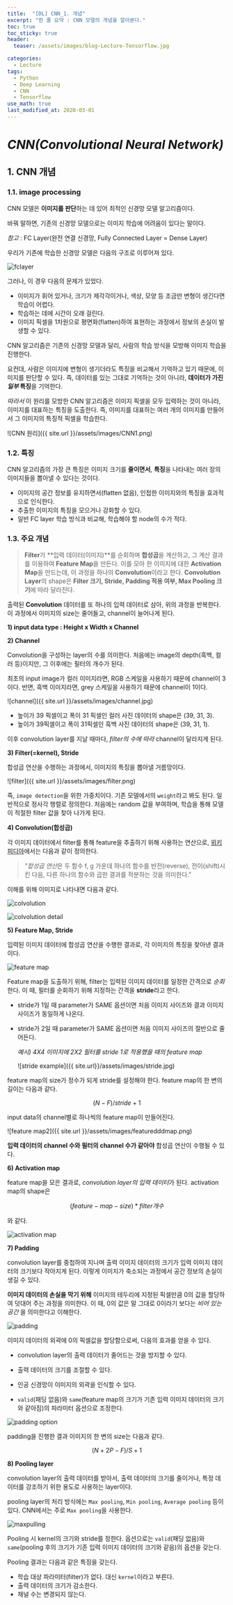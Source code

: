 ```yaml
---
title:  "[DL] CNN_1. 개념"
excerpt: "한 줄 요약 : CNN 모델의 개념을 알아본다."
toc: true
toc_sticky: true
header:
  teaser: /assets/images/blog-Lecture-Tensorflow.jpg

categories:
  - Lecture
tags:
  - Python
  - Deep Learning
  - CNN
  - Tensorflow
use_math: true
last_modified_at: 2020-03-01
---
```






# _CNN(Convolutional Neural Network)_



## 1. CNN 개념

### 1.1. image processing



 CNN 모델은 **이미지를 판단**하는 데 있어 최적인 신경망 모델 알고리즘이다.



 바꿔 말하면, 기존의 신경망 모델으로는 이미지 학습에 어려움이 있다는 말이다.



*참고* : FC Layer(완전 연결 신경망, Fully Connected Layer = Dense Layer)



우리가 기존에 학습한 신경망 모델은 다음의 구조로 이루어져 있다. 

![fclayer]({{site.url}}/assets/images/fclayer.png)

  그러나, 이 경우 다음의 문제가 있었다.

* 이미지가 휘어 있거나, 크기가 제각각이거나, 색상, 모양 등 조금만 변형이 생긴다면 학습이 어렵다.
* 학습하는 데에 시간이 오래 걸린다.
* 이미지 픽셀을 1차원으로 평면화(flatten)하여 표현하는 과정에서 정보의 손실이 발생할 수 있다.



 CNN 알고리즘은 기존의 신경망 모델과 달리, 사람의 학습 방식을 모방해 이미지 학습을 진행한다.

 요컨대, 사람은 이미지에 변형이 생기더라도 특징을 비교해서 기억하고 있기 때문에, 이미지를 판단할 수 있다. 즉, 데이터를 있는 그대로 기억하는 것이 아니라, **데이터가 가진 *일부* 특징**을 기억한다.

 *따라서*  이 원리를 모방한 CNN 알고리즘은 이미지 픽셀을 모두 입력하는 것이 아니라, 이미지를 대표하는 특징을 도출한다. 즉, 이미지를 대표하는 여러 개의 이미지를 만들어서 그 이미지의 특징적 픽셀을 학습한다.



![CNN 원리]({{ site.url }}/assets/images/CNN1.png)





### 1.2. 특징



 CNN 알고리즘의 가장 큰 특징은 이미지 크기를 **줄이면서**, **특징**을 나타내는 여러 장의 이미지들을 뽑아낼 수 있다는 것이다.

- 이미지의 공간 정보를 유지하면서(flatten 없음), 인접한 이미지와의 특징을 효과적으로 인식한다.
- 추출한 이미지의 특징을 모으거나 강화할 수 있다.
- 일반 FC layer 학습 방식과 비교해, 학습해야 할 node의 수가 적다.





### 1.3. 주요 개념

> **Filter**가 **입력 데이터(이미지)**를 순회하며 **합성곱**을 계산하고, 그 계산 결과를 이용하여 **Feature Map**을 만든다. 이를 모아 한 이미지에 대한 **Activation Map**을 만드는데, 이 과정을 하나의 **Convolution**이라고 한다. **Convolution Layer**의 shape은 **Filter 크기, Stride, Padding 적용 여부, Max Pooling 크기**에 따라 달라진다.



 출력된 **Convolution** 데이터를 또 하나의 입력 데이터로 삼아, 위의 과정을 반복한다. 이 과정에서 이미지의 size는 줄어들고, channel이 늘어나게 된다.



**1) input data type : Height x Width x Channel**

**2) Channel**

 Convolution을 구성하는 layer의 수를 의미한다. 처음에는 image의 depth(흑백, 컬러 등)이지만, 그 이후에는 필터의 개수가 된다.

 최초의 input image가 컬러 이미지라면, RGB 스케일을 사용하기 때문에 channel이 3이다. 반면, 흑백 이미지라면, grey 스케일을 사용하기 때문에 channel이 1이다.

![channel]({{ site.url }}/assets/images/channel.jpg)

* 높이가 39 픽셀이고 폭이 31 픽셀인 컬러 사진 데이터의 shape은 (39, 31, 3).
* 높이가 39픽셀이고 폭이 31픽셀인 흑백 사진 데이터의 shape은 (39, 31, 1).

 이후 convolution layer를 지날 때마다,  *filter의 수에 따라* channel이 달라지게 된다.



**3) Filter(=kernel), Stride**



 합성곱 연산을 수행하는 과정에서, 이미지의 특징을 뽑아낼 거름망이다.



![filter]({{ site.url }}/assets/images/filter.png)



 즉, `image detection`을 위한 가중치이다. 기존 모델에서의 `weight`라고 봐도 된다. 일반적으로 정사각 행렬로 정의한다. 처음에는 random 값을 부여하며, 학습을 통해 모델이 적절한 filter 값을 찾아 나가게 된다.





**4) Convolution(합성곱)**



 각 이미지 데이터에서 filter를 통해 feature을 추출하기 위해 사용하는 연산으로, [위키피디아]([https://ko.wikipedia.org/wiki/%ED%95%A9%EC%84%B1%EA%B3%B1](https://ko.wikipedia.org/wiki/합성곱))에서는 다음과 같이 정의한다.



> *"합성곱 연산*은 두 함수 f, g 가운데 하나의 함수를 반전(reverse), 전이(shift)시킨 다음, 다른 하나의 함수와 곱한 결과를 적분하는 것을 의미한다."



 이해를 위해 이미지로 나타내면 다음과 같다.



![colvolution]({{site.url}}/assets/images/convolution23.png)

![colvolution detail]({{site.url}}/assets/images/convolution1.gif)



**5) Feature Map, Stride**



 입력된 이미지 데이터에 합성곱 연산을 수행한 결과로, 각 이미지의 특징을 찾아낸 결과이다.

![feature map]({{site.url}}/assets/images/featuremap.png)



 Feature map을 도출하기 위해, filter는 입력된 이미지 데이터를 일정한 간격으로 *순회* 한다. 이 때, 필터를 순회하기 위해 지정하는 간격을 **stride**라고 한다.

* stride가 1일 때 parameter가 SAME 옵션이면 처음 이미지 사이즈와 결과 이미지 사이즈가 동일하게 나온다.

* stride가 2일 때 parameter가 SAME 옵션이면 처음 이미지 사이즈의 절반으로 줄어든다.

  

  

  *예시) 4X4 이미지에 2X2 필터를 stride 1로 적용했을 때의 feature map*
  
  ![stride example]({{ site.url}}/assets/images/stride.jpg)



 feature map의 size가 정수가 되게 stride를 설정해야 한다. feature map의 한 변의 길이는 다음과 같다.


$$
{(N-F)/stride + 1}
$$



 input data의 channel별로 하나씩의 feature map이 만들어진다.

![feature map2]({{ site.url }}/assets/images/featuredddmap.png)



 **입력 데이터의 channel 수와 필터의 channel 수가 같아야** 합성곱 연산이 수행될 수 있다.





**6) Activation map**



 feature map을 모은 결과로, *convolution layer의 입력 데이터*가 된다. activation map의 shape은 


$$
(feature-map-size) * filter 개수
$$



와 같다.



![activation map]({{site.url}}/assets/images/lecture.png)



**7) Padding**

 

 convolution layer를 중첩하여 지나며 출력 이미지 데이터의 크기가 입력 이미지 데이터의 크기보다 작아지게 된다. 이렇게 이미지가 축소되는 과정에서 공간 정보의 손실이 생길 수 있다.

 **이미지 데이터의 손실을 막기 위해** 이미지의 테두리에 지정된 픽셀만큼 0의 값을 할당하여 덧대어 주는 과정을 의미한다. 이 때, 0의 값은 말 그대로 0이라기 보다는 *비어 있는 공간* 을 의미한다고 이해한다.



![padding]({{site.url}}/assets/images/padding.png)



 이미지 데이터의 외곽에 0의 픽셀값을 할당함으로써, 다음의 효과를 얻을 수 있다.
* convolution layer의 출력 데이터가 줄어드는 것을 방지할 수 있다.
* 출력 데이터의 크기를 조절할 수 있다.
* 인공 신경망이 이미지의 외곽을 인식할 수 있다.

* `valid`(패딩 없음)와 `same`(feature map의 크기가 기존 입력 이미지 데이터의 크기와 같아짐)의 파라미터 옵션으로 조정한다.

![padding option]({{site.url}}/assets/images/paddingoption.png)



  padding을 진행한 결과 이미지의 한 변의 size는 다음과 같다.


$$
{(N + 2P - F)/S} + 1
$$



**8) Pooling layer**



 convolution layer의 출력 데이터를 받아서, 출력 데이터의 크기를 줄이거나, 특정 데이터를 강조하기 위한 용도로 사용하는 layer이다.

 pooling layer의 처리 방식에는 `Max pooling`, `Min pooling`, `Average pooling` 등이 있다. CNN에서는 주로 `Max pooling`을 사용한다.

![maxpulling]({{site.url}}/assets/images/maxpulling.png)



  Pooling 시 kernel의 크기와 stride를 정한다. 옵션으로는 `valid`(패딩 없음)와 `same`(pooling 후의 크기가 기존 입력 이미지 데이터의 크기와 같음)의 옵션을 갖는다.

  Pooling 결과는 다음과 같은 특징을 갖는다.

* 학습 대상 파라미터(filter)가 없다. 대신 `kernel`이라고 부른다.
* 출력 데이터의 크기가 감소한다.
* 채널 수는 변경되지 않는다.